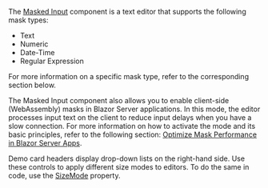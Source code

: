The [Masked Input](https://docs.devexpress.com/Blazor/DevExpress.Blazor.DxMaskedInput-1) component is a text editor that supports the following mask types:

*   Text 
*   Numeric 
*   Date-Time 
*   Regular Expression 

For more information on a specific mask type, refer to the corresponding section below.

The Masked Input component also allows you to enable client-side (WebAssembly) masks in Blazor Server applications. In this mode, the editor processes input text on the client to reduce input delays when you have a slow connection. For more information on how to activate the mode and its basic principles, refer to the following section: [Optimize Mask Performance in Blazor Server Apps](https://docs.devexpress.com/Blazor/402513/data-editors/masks#optimize-mask-performance-in-blazor-server-apps).

Demo card headers display drop-down lists on the right-hand side. Use these controls to apply different size modes to editors. To do the same in code, use the [SizeMode](https://docs.devexpress.com/Blazor/DevExpress.Blazor.Base.DxResizableEditorBase-2.SizeMode) property.
